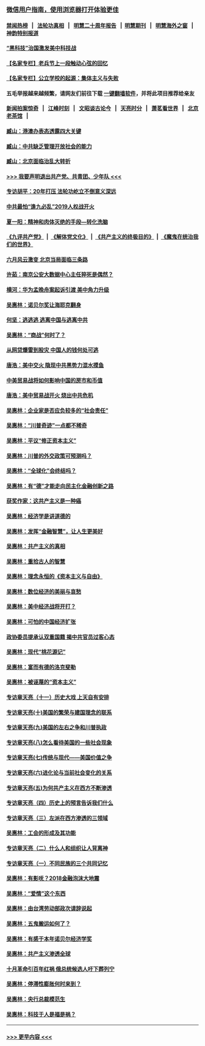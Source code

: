 ### [微信用户指南，使用浏览器打开体验更佳](https://github.com/gfw-breaker/banned-news1/blob/master/indexes/wechat-guide.md?t=0)
#### [禁闻热榜](热点新闻.md?t=0)  &nbsp;&nbsp;|&nbsp;&nbsp; [法轮功真相](https://github.com/gfw-breaker/truth/blob/master/README.md?t=0) &nbsp;&nbsp;|&nbsp;&nbsp; [明慧二十周年报告](https://github.com/gfw-breaker/mh-reports/blob/master/README.md?t=0) &nbsp;&nbsp;|&nbsp;&nbsp;[明慧期刊](https://github.com/gfw-breaker/mh-qikan) &nbsp;&nbsp;|&nbsp;&nbsp; [明慧海外之窗](https://github.com/gfw-breaker/mh-news/blob/master/README.md?t=0) &nbsp;&nbsp;|&nbsp;&nbsp; [神韵特别报道](https://github.com/gfw-breaker/mh-news/blob/master/shenyun.md?t=0)
#### [“黑科技”治国激发美中科技战](../pages/nsc423/n11638056.md?t=02041411) 
#### [【名家专栏】老兵节上一段触动心弦的回忆](../pages/nsc423/n11646016.md?t=02041411) 
#### [【名家专栏】公立学校的起源：集体主义与失败](../pages/nsc423/n11601833.md?t=02041411) 
#### 五毛举报越来越频繁，请网友们前往下载 [一键翻墙软件](https://github.com/gfw-breaker/ssr-accounts)，并将此项目推荐给亲友
#### [新闻拍案惊奇](https://github.com/gfw-breaker/banned-news1/blob/master/pages/link4.md) &nbsp;&nbsp;|&nbsp;&nbsp; [江峰时刻](https://github.com/gfw-breaker/banned-news1/blob/master/pages/link4.md) &nbsp;&nbsp;|&nbsp;&nbsp; [文昭谈古论今](https://github.com/gfw-breaker/banned-news1/blob/master/pages/link4.md) &nbsp;&nbsp;|&nbsp;&nbsp; [天亮时分](https://github.com/gfw-breaker/banned-news1/blob/master/pages/link4.md) &nbsp;&nbsp;|&nbsp;&nbsp; [萧茗看世界](https://github.com/gfw-breaker/banned-news1/blob/master/pages/link4.md) &nbsp;&nbsp;|&nbsp;&nbsp; [北京老茶馆](https://github.com/gfw-breaker/banned-news1/blob/master/pages/link4.md) &nbsp;&nbsp;|&nbsp;&nbsp; 
#### [臧山：港澳办表态透露四大关键](../pages/nsc423/n11421628.md?t=02041411) 
#### [臧山：中共缺乏管理开放社会的能力](../pages/nsc423/n11407457.md?t=02041411) 
#### [臧山：北京面临治乱大转折](../pages/nsc423/n11406895.md?t=02041411) 
#### [>>> 我要声明退出共产党、共青团、少年队 <<<](https://github.com/begood0513/goodnews/blob/master/quit/letter.md) 
#### [专访胡平：20年打压 法轮功屹立不倒意义深远](../pages/nsc423/n11398800.md?t=02041411) 
#### [中共最怕“逢九必乱”2019人权战开火](../pages/nsc423/n11385248.md?t=02041411) 
#### [夏一阳：精神和肉体灭绝的手段—转化洗脑](../pages/nsc423/n11368250.md?t=02041411) 
#### [《九评共产党》](https://github.com/begood0513/9ping.md/blob/master/README.md) &nbsp;|&nbsp; [《解体党文化》](../../../../jtdwh.md/blob/master/README.md)  &nbsp;|&nbsp; [《共产主义的终极目的》](../../../../gczydzjmd.md/blob/master/README.md) &nbsp;|&nbsp; [《魔鬼在统治我们的世界》](../../../../mgztzwmdsj.md/blob/master/README.md) 
#### [六月风云激变 北京当局面临三条路](../pages/nsc423/n11313668.md?t=02041411) 
#### [许茹：南京公安大数据中心主任猝死是偶然？](../pages/nsc423/n11064744.md?t=02041411) 
#### [横河：华为孟晚舟案起诉引渡 美中角力升级](../pages/nsc423/n11027230.md?t=02041411) 
#### [吴惠林：诺贝尔奖让海耶克翻身](../pages/nsc423/n10890049.md?t=02041411) 
#### [何坚：逃逃逃 逃离中国与逃离中共](../pages/nsc423/n10592891.md?t=02041411) 
#### [吴惠林：“商战”何时了？](../pages/nsc423/n10573558.md?t=02041411) 
#### [从网贷爆雷到股灾 中国人的钱何处可逃](../pages/nsc423/n10572800.md?t=02041411) 
#### [唐浩：美中交火 隐现中共黑势力混水摸鱼](../pages/nsc423/n10544040.md?t=02041411) 
#### [中美贸易战将如何影响中国的房市和币值](../pages/nsc423/n10543697.md?t=02041411) 
#### [唐浩：美中贸易战开火 烧出中共危机](../pages/nsc423/n10540126.md?t=02041411) 
#### [吴惠林：企业家是否应负较多的“社会责任”](../pages/nsc423/n10535022.md?t=02041411) 
#### [吴惠林：“川普奇迹”一点都不稀奇](../pages/nsc423/n10512808.md?t=02041411) 
#### [吴惠林：平议“修正资本主义”](../pages/nsc423/n10495724.md?t=02041411) 
#### [吴惠林：川普的外交政策可预测吗？](../pages/nsc423/n10462387.md?t=02041411) 
#### [吴惠林：“全球化”会终结吗？](../pages/nsc423/n10452838.md?t=02041411) 
#### [吴惠林：有“德”才能走向民主化金融创新之路](../pages/nsc423/n10432292.md?t=02041411) 
#### [获奖作家：这共产主义是一种癌](../pages/nsc423/n10431541.md?t=02041411) 
#### [吴惠林：经济学是讲道德的](../pages/nsc423/n10398014.md?t=02041411) 
#### [吴惠林：发挥“金融智慧”，让人生更美好](../pages/nsc423/n10375019.md?t=02041411) 
#### [吴惠林：共产主义的真相](../pages/nsc423/n10351394.md?t=02041411) 
#### [吴惠林：重拾古人的智慧](../pages/nsc423/n10337691.md?t=02041411) 
#### [吴惠林：理念永恒的《资本主义与自由》](../pages/nsc423/n10316274.md?t=02041411) 
#### [吴惠林：数位经济的美丽与哀愁](../pages/nsc423/n10292946.md?t=02041411) 
#### [吴惠林：美中经济战将开打？](../pages/nsc423/n10258825.md?t=02041411) 
#### [吴惠林：可怕的中国经济扩张](../pages/nsc423/n10219147.md?t=02041411) 
#### [政协委员提承认双重国籍 揭中共官员过客心态](../pages/nsc423/n10208809.md?t=02041411) 
#### [吴惠林：现代“桃花源记”](../pages/nsc423/n10185234.md?t=02041411) 
#### [吴惠林：富而有德的洛克斐勒](../pages/nsc423/n10142264.md?t=02041411) 
#### [吴惠林：被诬蔑的“资本主义”](../pages/nsc423/n10124816.md?t=02041411) 
#### [专访章天亮（十一）历史大戏 上天自有安排](../pages/nsc423/n10094905.md?t=02041411) 
#### [专访章天亮(十)美国的繁荣与建国理念的联系](../pages/nsc423/n10094899.md?t=02041411) 
#### [专访章天亮(九)美国的左右之争和川普执政](../pages/nsc423/n10094889.md?t=02041411) 
#### [专访章天亮(八)怎么看待美国的一些社会现象](../pages/nsc423/n10094857.md?t=02041411) 
#### [专访章天亮(七)传统与现代——美国价值之争](../pages/nsc423/n10093140.md?t=02041411) 
#### [专访章天亮(六)进化论与当前社会变化的关系](../pages/nsc423/n10092036.md?t=02041411) 
#### [专访章天亮(五)为何共产主义在西方不断渗透](../pages/nsc423/n10083620.md?t=02041411) 
#### [专访章天亮（四）历史上的预言告诉我们什么](../pages/nsc423/n10083606.md?t=02041411) 
#### [专访章天亮（三）左派在西方渗透的三领域](../pages/nsc423/n10081115.md?t=02041411) 
#### [吴惠林：工会的形成及其功能](../pages/nsc423/n10080633.md?t=02041411) 
#### [专访章天亮（二）什么人和组织让人背离神](../pages/nsc423/n10076637.md?t=02041411) 
#### [专访章天亮（一）不同民族的三个共同记忆](../pages/nsc423/n10074188.md?t=02041411) 
#### [吴惠林：有影呒？2018金融泡沫大地震](../pages/nsc423/n10040534.md?t=02041411) 
#### [吴惠林：“爱情”这个东西](../pages/nsc423/n10019423.md?t=02041411) 
#### [吴惠林：由台湾劳动部政次请辞说起](../pages/nsc423/n9979679.md?t=02041411) 
#### [吴惠林：五鬼搬运如何了？](../pages/nsc423/n9925338.md?t=02041411) 
#### [吴惠林：有感于本年诺贝尔经济学奖](../pages/nsc423/n9871883.md?t=02041411) 
#### [吴惠林：共产主义渗透全球](../pages/nsc423/n9812748.md?t=02041411) 
#### [十月革命引百年红祸 俄总统候选人吁下葬列宁](../pages/nsc423/n9810182.md?t=02041411) 
#### [吴惠林：停滞性膨胀何时来到？](../pages/nsc423/n9764136.md?t=02041411) 
#### [吴惠林：央行总裁模范生](../pages/nsc423/n9728134.md?t=02041411) 
#### [吴惠林：科技于人是福是祸？](../pages/nsc423/n9672982.md?t=02041411) 

----
#### [ >>> 更早内容 <<< ](../indexes/nsc423-earlier.md)
